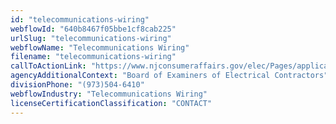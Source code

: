 ```yaml
---
id: "telecommunications-wiring"
webflowId: "640b8467f05bbe1cf8cab225"
urlSlug: "telecommunications-wiring"
webflowName: "Telecommunications Wiring"
filename: "telecommunications-wiring"
callToActionLink: "https://www.njconsumeraffairs.gov/elec/Pages/applications.aspx"
agencyAdditionalContext: "Board of Examiners of Electrical Contractors"
divisionPhone: "(973)504-6410"
webflowIndustry: "Telecommunications Wiring"
licenseCertificationClassification: "CONTACT"
---
```

